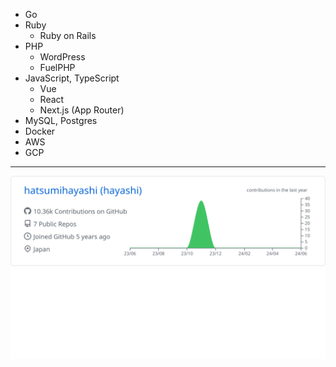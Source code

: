 - Go
- Ruby 
  - Ruby on Rails
- PHP
  - WordPress
  - FuelPHP
- JavaScript, TypeScript
  - Vue
  - React
   - Next.js (App Router)
- MySQL, Postgres
- Docker
- AWS
- GCP

---
[![](https://raw.githubusercontent.com/hatsumihayashi/hatsumihayashi/main/profile-summary-card-output/github/0-profile-details.svg)](https://github.com/vn7n24fzkq/github-profile-summary-cards)
[![](https://raw.githubusercontent.com/hatsumihayashi/hatsumihayashi/main/github-metrics.svg)](https://github.com/lowlighter/metrics)
